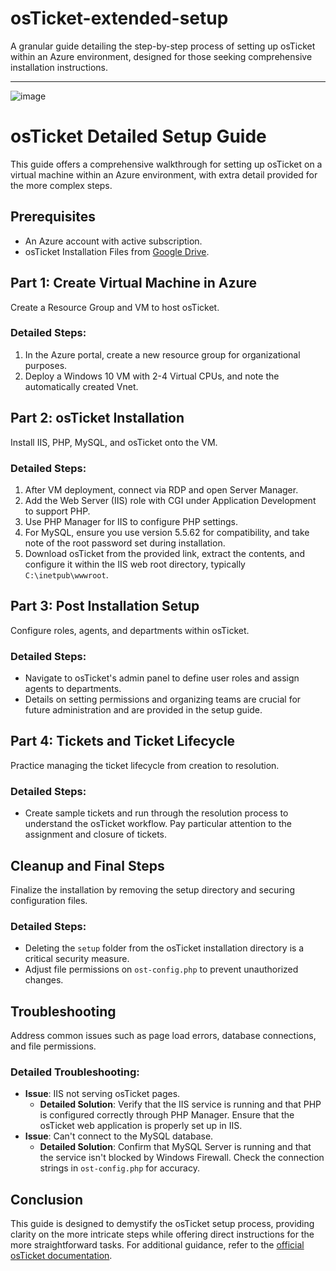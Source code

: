# osTicket-extended-setup
A granular guide detailing the step-by-step process of setting up osTicket within an Azure environment, designed for those seeking comprehensive installation instructions.

--------------------------

![image](https://github.com/GrifCodes/osTicket-extended-setup/assets/150773923/509b522a-6099-4ea1-ba47-b74d0185904c)


# osTicket Detailed Setup Guide

This guide offers a comprehensive walkthrough for setting up osTicket on a virtual machine within an Azure environment, with extra detail provided for the more complex steps.

## Prerequisites

- An Azure account with active subscription.
- osTicket Installation Files from [Google Drive](https://drive.google.com/drive/u/1/folders/1APMfNyfNzcxZC6EzdaNfdZsUwxWYChf6).

## Part 1: Create Virtual Machine in Azure

Create a Resource Group and VM to host osTicket.

### Detailed Steps:
1. In the Azure portal, create a new resource group for organizational purposes.
2. Deploy a Windows 10 VM with 2-4 Virtual CPUs, and note the automatically created Vnet.

## Part 2: osTicket Installation

Install IIS, PHP, MySQL, and osTicket onto the VM.

### Detailed Steps:
1. After VM deployment, connect via RDP and open Server Manager.
2. Add the Web Server (IIS) role with CGI under Application Development to support PHP.
3. Use PHP Manager for IIS to configure PHP settings.
4. For MySQL, ensure you use version 5.5.62 for compatibility, and take note of the root password set during installation.
5. Download osTicket from the provided link, extract the contents, and configure it within the IIS web root directory, typically `C:\inetpub\wwwroot`.

## Part 3: Post Installation Setup

Configure roles, agents, and departments within osTicket.

### Detailed Steps:
- Navigate to osTicket's admin panel to define user roles and assign agents to departments.
- Details on setting permissions and organizing teams are crucial for future administration and are provided in the setup guide.

## Part 4: Tickets and Ticket Lifecycle

Practice managing the ticket lifecycle from creation to resolution.

### Detailed Steps:
- Create sample tickets and run through the resolution process to understand the osTicket workflow. Pay particular attention to the assignment and closure of tickets.

## Cleanup and Final Steps

Finalize the installation by removing the setup directory and securing configuration files.

### Detailed Steps:
- Deleting the `setup` folder from the osTicket installation directory is a critical security measure.
- Adjust file permissions on `ost-config.php` to prevent unauthorized changes.

## Troubleshooting

Address common issues such as page load errors, database connections, and file permissions.

### Detailed Troubleshooting:
- **Issue**: IIS not serving osTicket pages.
  - **Detailed Solution**: Verify that the IIS service is running and that PHP is configured correctly through PHP Manager. Ensure that the osTicket web application is properly set up in IIS.
- **Issue**: Can't connect to the MySQL database.
  - **Detailed Solution**: Confirm that MySQL Server is running and that the service isn't blocked by Windows Firewall. Check the connection strings in `ost-config.php` for accuracy.

## Conclusion

This guide is designed to demystify the osTicket setup process, providing clarity on the more intricate steps while offering direct instructions for the more straightforward tasks.
For additional guidance, refer to the [official osTicket documentation](https://osticket.com/wiki/Installation).


